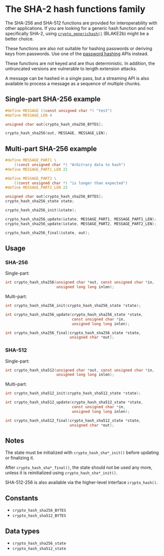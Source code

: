# The SHA-2 hash functions family

The SHA-256 and SHA-512 functions are provided for interoperability
with other applications. If you are looking for a generic hash
function and not specifically SHA-2, using
[`crypto_generichash()`](../hashing/generic_hashing.md) (BLAKE2b)
might be a better choice.

These functions are also not suitable for hashing passwords or
deriving keys from passwords. Use one of the
[password hashing](../password_hashing/README.md) APIs instead.

These functions are not keyed and are thus deterministic. In addition, the
untruncated versions are vulnerable to length extension attacks.

A message can be hashed in a single pass, but a streaming API is also available
to process a message as a sequence of multiple chunks.

## Single-part SHA-256 example

```c
#define MESSAGE ((const unsigned char *) "test")
#define MESSAGE_LEN 4

unsigned char out[crypto_hash_sha256_BYTES];

crypto_hash_sha256(out, MESSAGE, MESSAGE_LEN);
```

## Multi-part SHA-256 example

```c
#define MESSAGE_PART1 \
    ((const unsigned char *) "Arbitrary data to hash")
#define MESSAGE_PART1_LEN 22

#define MESSAGE_PART2 \
    ((const unsigned char *) "is longer than expected")
#define MESSAGE_PART2_LEN 23

unsigned char out[crypto_hash_sha256_BYTES];
crypto_hash_sha256_state state;

crypto_hash_sha256_init(&state);

crypto_hash_sha256_update(&state, MESSAGE_PART1, MESSAGE_PART1_LEN);
crypto_hash_sha256_update(&state, MESSAGE_PART2, MESSAGE_PART2_LEN);

crypto_hash_sha256_final(&state, out);
```

## Usage

### SHA-256

Single-part:

```c
int crypto_hash_sha256(unsigned char *out, const unsigned char *in,
                       unsigned long long inlen);
```

Multi-part:

```c
int crypto_hash_sha256_init(crypto_hash_sha256_state *state);

int crypto_hash_sha256_update(crypto_hash_sha256_state *state,
                              const unsigned char *in,
                              unsigned long long inlen);

int crypto_hash_sha256_final(crypto_hash_sha256_state *state,
                             unsigned char *out);
```

### SHA-512

Single-part:

```c
int crypto_hash_sha512(unsigned char *out, const unsigned char *in,
                       unsigned long long inlen);
```

Multi-part:

```c
int crypto_hash_sha512_init(crypto_hash_sha512_state *state);

int crypto_hash_sha512_update(crypto_hash_sha512_state *state,
                              const unsigned char *in,
                              unsigned long long inlen);

int crypto_hash_sha512_final(crypto_hash_sha512_state *state,
                             unsigned char *out);
```

## Notes

The state must be initialized with `crypto_hash_sha*_init()` before updating or
finalizing it.

After `crypto_hash_sha*_final()`, the state should not be used any more, unless
it is reinitialized using `crypto_hash_sha*_init()`.

SHA-512-256 is also available via the higher-level interface `crypto_hash()`.

## Constants

* `crypto_hash_sha256_BYTES`
* `crypto_hash_sha512_BYTES`

## Data types

* `crypto_hash_sha256_state`
* `crypto_hash_sha512_state`
